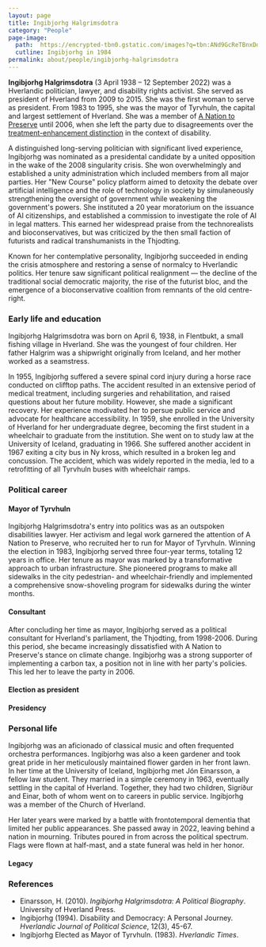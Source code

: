 ```yaml
---
layout: page
title: Ingibjorhg Halgrimsdotra
category: "People"
page-image: 
  path:  https://encrypted-tbn0.gstatic.com/images?q=tbn:ANd9GcReTBnxDdeq-tDeW22S8eXc7j76aiBZBEeep78u1KkV-F0xgyS7npWQG-fYdvQ-nbDvmIA&usqp=CAU
  cutline: Ingibjorhg in 1984
permalink: about/people/ingibjorhg-halgrimsdotra
---
```


**Ingibjorhg Halgrimsdotra** (3 April 1938 – 12 September 2022) was a Hverlandic politician, lawyer, and disability rights activist. She served as president of Hverland from 2009 to 2015. She was the first woman to serve as president. From 1983 to 1995, she was the mayor of Tyrvhuln, the capital and largest settlement of Hverland. She was a member of <a href="{{ '/about/party/tb' | relative_url }}">A Nation to Preserve</a> until 2006, when she left the party due to disagreements over the <a href="https://en.wikipedia.org/wiki/Philosophy_of_medicine#Demarcating_therapy">treatment-enhancement distinction</a> in the context of disability.

A distinguished long-serving politician with significant lived experience, Ingibjorhg was nominated as a presidental candidate by a united opposition in the wake of the 2008 singularity crisis. She won overwhelmingly and established a unity administration which included members from all major parties. Her "New Course" policy platform aimed to detoxity the debate over artificial intelligence and the role of technology in society by simulaneously strengthening the oversight of government while weakening the government's powers. She instituted a 20 year moratorium on the issuance of AI citizenships, and established a commission to investigate the role of AI in legal matters. This earned her widespread praise from the technorealists and bioconservatives, but was criticized by the then small faction of futurists and radical transhumanists in the Thjodting.

Known for her contemplative personality, Ingibjorhg succeeded in ending the crisis atmosphere and restoring a sense of normalcy to Hverlandic politics. Her tenure saw significant political realignment — the decline of the traditional social democratic majority, the rise of the futurist bloc, and the emergence of a bioconservative coalition from remnants of the old centre-right.

### Early life and education
Ingibjorhg Halgrimsdotra was born on April 6, 1938, in Flentbukt, a small fishing village in Hverland. She was the youngest of four children. Her father Halgrim was a shipwright originally from Iceland, and her mother worked as a seamstress.

In 1955, Ingibjorhg suffered a severe spinal cord injury during a horse race conducted on clifftop paths. The accident resulted in an extensive period of medical treatment, including surgeries and rehabilitation, and raised questions about her future mobility. However, she made a significant recovery. Her experience modivated her to persue public service and advocate for healthcare accessibility. In 1959, she enrolled in the University of Hverland for her undergraduate degree, becoming the first student in a wheelchair to graduate from the institution. She went on to study law at the University of Iceland, graduating in 1966. She suffered another accident in 1967 exiting a city bus in Ny kross, which resulted in a broken leg and concussion. The accident, which was widely reported in the media, led to a retrofitting of all Tyrvhuln buses with wheelchair ramps.

### Political career 
#### Mayor of Tyrvhuln
Ingibjorhg Halgrimsdotra's entry into politics was as an outspoken disabilities lawyer. Her activism and legal work garnered the attention of A Nation to Preserve, who recruited her to run for Mayor of Tyrvhuln. Winning the election in 1983, Ingibjorhg served three four-year terms, totaling 12 years in office. Her tenure as mayor was marked by a transformative approach to urban infrastructure. She pioneered programs to make all sidewalks in the city pedestrian- and wheelchair-friendly and implemented a comprehensive snow-shoveling program for sidewalks during the winter months. 

#### Consultant
After concluding her time as mayor, Ingibjorhg served as a political consultant for Hverland's parliament, the Thjodting, from 1998-2006. During this period, she became increasingly dissatisfied with A Nation to Preserve's stance on climate change. Ingibjorhg was a strong supporter of implementing a carbon tax, a position not in line with her party's policies. This led her to leave the party in 2006.

#### Election as president

#### Presidency
### Personal life
Ingibjorhg was an aficionado of classical music and often frequented orchestra performances. Ingibjorhg was also a keen gardener and took great pride in her meticulously maintained flower garden in her front lawn. In her time at the University of Iceland, Ingibjorhg met Jón Einarsson, a fellow law student. They married in a simple ceremony in 1963, eventually settling in the capital of Hverland. Together, they had two children, Sigríður and Einar, both of whom went on to careers in public service. Ingibjorhg was a member of the Church of Hverland. 

Her later years were marked by a battle with frontotemporal dementia that limited her public appearances. She passed away in 2022, leaving behind a nation in mourning. Tributes poured in from across the political spectrum. Flags were flown at half-mast, and a state funeral was held in her honor.

#### Legacy

### References
* Einarsson, H. (2010). *Ingibjorhg Halgrimsdotra: A Political Biography*. University of Hverland Press.
* Ingibjorhg (1994). Disability and Democracy: A Personal Journey. *Hverlandic Journal of Political Science*, 12(3), 45-67.
* Ingibjorhg Elected as Mayor of Tyrvhuln. (1983). *Hverlandic Times*. 


